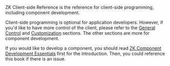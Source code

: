 ZK Client-side Reference is the reference for client-side programming,
including component development.

Client-side programming is optional for application developers. However,
if you'd like to have more control of the client, please refer to the
[General Control]({{site.baseurl}}/zk_client_side_ref/general_control)
and [Customization]({{site.baseurl}}/zk_client_side_ref/customization)
sections. The other sections are more for component development.

If you would like to develop a component, you should read [ZK Component
Development Essentials](ZK_Component_Development_Essentials)
first for the introduction. Then, you could reference this book if there
is an issue.

